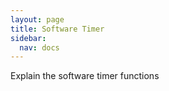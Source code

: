 ```yaml
---
layout: page
title: Software Timer
sidebar:
  nav: docs
---
```


Explain the software timer functions
